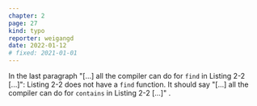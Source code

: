 ```yaml
---
chapter: 2
page: 27
kind: typo
reporter: weigangd
date: 2022-01-12
# fixed: 2021-01-01
---
```

In the last paragraph "[...] all the compiler can do for `find` in Listing 2-2 [...]":
Listing 2-2 does not have a `find` function. It should say "[...] all the compiler can do for `contains` in Listing 2-2 [...]" .
